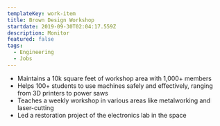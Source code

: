 ```yaml
---
templateKey: work-item
title: Brown Design Workshop
startdate: 2019-09-30T02:04:17.559Z
description: Monitor
featured: false
tags:
  - Engineering
  - Jobs
---
```


- Maintains a 10k square feet of workshop area with 1,000+ members
- Helps 100+ students to use machines safely and effectively, ranging from 3D printers to power saws
- Teaches a weekly workshop in various areas like metalworking and laser-cutting
- Led a restoration project of the electronics lab in the space
